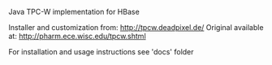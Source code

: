 Java TPC-W implementation for HBase

Installer and customization from: http://tpcw.deadpixel.de/
Original available at: http://pharm.ece.wisc.edu/tpcw.shtml

For installation and usage instructions see 'docs' folder
